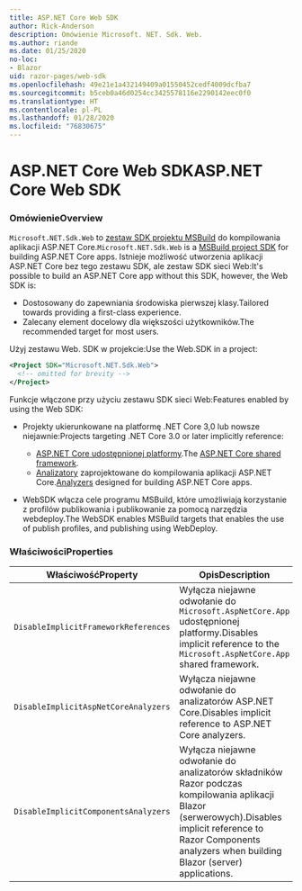 ```yaml
---
title: ASP.NET Core Web SDK
author: Rick-Anderson
description: Omówienie Microsoft. NET. Sdk. Web.
ms.author: riande
ms.date: 01/25/2020
no-loc:
- Blazor
uid: razor-pages/web-sdk
ms.openlocfilehash: 49e21e1a432149409a01550452cedf4009dcfba7
ms.sourcegitcommit: b5ceb0a46d0254cc3425578116e2290142eec0f0
ms.translationtype: HT
ms.contentlocale: pl-PL
ms.lasthandoff: 01/28/2020
ms.locfileid: "76830675"
---
```

# <a name="aspnet-core-web-sdk"></a><span data-ttu-id="021e3-103">ASP.NET Core Web SDK</span><span class="sxs-lookup"><span data-stu-id="021e3-103">ASP.NET Core Web SDK</span></span>

### <a name="overview"></a><span data-ttu-id="021e3-104">Omówienie</span><span class="sxs-lookup"><span data-stu-id="021e3-104">Overview</span></span>

<span data-ttu-id="021e3-105">`Microsoft.NET.Sdk.Web` to [zestaw SDK projektu MSBuild](https://docs.microsoft.com/visualstudio/msbuild/how-to-use-project-sdk) do kompilowania aplikacji ASP.NET Core.</span><span class="sxs-lookup"><span data-stu-id="021e3-105">`Microsoft.NET.Sdk.Web` is a [MSBuild project SDK](https://docs.microsoft.com/visualstudio/msbuild/how-to-use-project-sdk) for building ASP.NET Core apps.</span></span> <span data-ttu-id="021e3-106">Istnieje możliwość utworzenia aplikacji ASP.NET Core bez tego zestawu SDK, ale zestaw SDK sieci Web:</span><span class="sxs-lookup"><span data-stu-id="021e3-106">It's possible to build an ASP.NET Core app without this SDK, however, the Web SDK is:</span></span>

* <span data-ttu-id="021e3-107">Dostosowany do zapewniania środowiska pierwszej klasy.</span><span class="sxs-lookup"><span data-stu-id="021e3-107">Tailored towards providing a first-class experience.</span></span>
* <span data-ttu-id="021e3-108">Zalecany element docelowy dla większości użytkowników.</span><span class="sxs-lookup"><span data-stu-id="021e3-108">The recommended target for most users.</span></span>

<span data-ttu-id="021e3-109">Użyj zestawu Web. SDK w projekcie:</span><span class="sxs-lookup"><span data-stu-id="021e3-109">Use the Web.SDK in a project:</span></span>

  ```xml
  <Project SDK="Microsoft.NET.Sdk.Web">
    <!-- omitted for brevity -->
  </Project>
  ```

<span data-ttu-id="021e3-110">Funkcje włączone przy użyciu zestawu SDK sieci Web:</span><span class="sxs-lookup"><span data-stu-id="021e3-110">Features enabled by using the Web SDK:</span></span>

* <span data-ttu-id="021e3-111">Projekty ukierunkowane na platformę .NET Core 3,0 lub nowsze niejawnie:</span><span class="sxs-lookup"><span data-stu-id="021e3-111">Projects targeting .NET Core 3.0 or later implicitly reference:</span></span>

  * <span data-ttu-id="021e3-112">[ASP.NET Core udostępnionej platformy](xref:fundamentals/metapackage-app).</span><span class="sxs-lookup"><span data-stu-id="021e3-112">The [ASP.NET Core shared framework](xref:fundamentals/metapackage-app).</span></span>
  * <span data-ttu-id="021e3-113">[Analizatory](/visualstudio/extensibility/getting-started-with-roslyn-analyzers) zaprojektowane do kompilowania aplikacji ASP.NET Core.</span><span class="sxs-lookup"><span data-stu-id="021e3-113">[Analyzers](/visualstudio/extensibility/getting-started-with-roslyn-analyzers) designed for building ASP.NET Core apps.</span></span>
* <span data-ttu-id="021e3-114">WebSDK włącza cele programu MSBuild, które umożliwiają korzystanie z profilów publikowania i publikowanie za pomocą narzędzia webdeploy.</span><span class="sxs-lookup"><span data-stu-id="021e3-114">The WebSDK enables MSBuild targets that enables the use of publish profiles, and publishing using WebDeploy.</span></span>

### <a name="properties"></a><span data-ttu-id="021e3-115">Właściwości</span><span class="sxs-lookup"><span data-stu-id="021e3-115">Properties</span></span>

| <span data-ttu-id="021e3-116">Właściwość</span><span class="sxs-lookup"><span data-stu-id="021e3-116">Property</span></span> | <span data-ttu-id="021e3-117">Opis</span><span class="sxs-lookup"><span data-stu-id="021e3-117">Description</span></span> |
| -------- | ----------- |
| `DisableImplicitFrameworkReferences` | <span data-ttu-id="021e3-118">Wyłącza niejawne odwołanie do `Microsoft.AspNetCore.App` udostępnionej platformy.</span><span class="sxs-lookup"><span data-stu-id="021e3-118">Disables implicit reference to the `Microsoft.AspNetCore.App` shared framework.</span></span> |
| `DisableImplicitAspNetCoreAnalyzers` | <span data-ttu-id="021e3-119">Wyłącza niejawne odwołanie do analizatorów ASP.NET Core.</span><span class="sxs-lookup"><span data-stu-id="021e3-119">Disables implicit reference to ASP.NET Core analyzers.</span></span> |
| `DisableImplicitComponentsAnalyzers` | <span data-ttu-id="021e3-120">Wyłącza niejawne odwołanie do analizatorów składników Razor podczas kompilowania aplikacji Blazor (serwerowych).</span><span class="sxs-lookup"><span data-stu-id="021e3-120">Disables implicit reference to Razor Components analyzers when building Blazor (server) applications.</span></span> |

